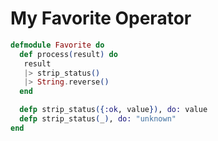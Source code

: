 # My Favorite Operator
```elixir
defmodule Favorite do
  def process(result) do
   result
   |> strip_status()
   |> String.reverse()
  end

  defp strip_status({:ok, value}), do: value
  defp strip_status(_), do: "unknown"
end
```
